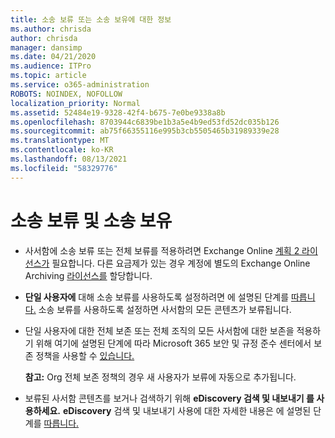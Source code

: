 ```yaml
---
title: 소송 보류 또는 소송 보유에 대한 정보
ms.author: chrisda
author: chrisda
manager: dansimp
ms.date: 04/21/2020
ms.audience: ITPro
ms.topic: article
ms.service: o365-administration
ROBOTS: NOINDEX, NOFOLLOW
localization_priority: Normal
ms.assetid: 52484e19-9328-42f4-b675-7e0be9338a8b
ms.openlocfilehash: 8703944c6839be1b3a5e4b9ed53fd52dc035b126
ms.sourcegitcommit: ab75f66355116e995b3cb5505465b31989339e28
ms.translationtype: MT
ms.contentlocale: ko-KR
ms.lasthandoff: 08/13/2021
ms.locfileid: "58329776"
---
```

# <a name="about-litigation-holds-and-in-place-holds"></a>소송 보류 및 소송 보유

- 사서함에 소송 보류 또는 전체 보류를 적용하려면 Exchange Online [계획 2 라이선스가](https://docs.microsoft.com/office365/servicedescriptions/office-365-platform-service-description/office-365-plan-options) 필요합니다. 다른 요금제가 있는 경우 계정에 별도의 Exchange Online Archiving [라이선스를](https://docs.microsoft.com/office365/servicedescriptions/exchange-online-archiving-service-description/exchange-online-archiving-service-description) 할당합니다. 
    
- **단일 사용자에** 대해 소송 보류를 사용하도록 설정하려면 에 설명된 단계를 [따릅니다.](https://docs.microsoft.com/microsoft-365/compliance/create-a-litigation-hold?view=o365-worldwide#place-a-mailbox-on-litigation-hold) 소송 보류를 사용하도록 설정하면 사서함의 모든 콘텐츠가 보류됩니다.
    
- 단일 사용자에 대한 전체 보존 또는 전체 조직의 모든 사서함에 대한 보존을 적용하기 위해 여기에 설명된 단계에 따라 Microsoft 365 보안 및 규정 준수 센터에서 보존 정책을 사용할 수 [있습니다.](https://docs.microsoft.com/microsoft-365/compliance/retention-policies) 
    
    **참고:** Org 전체 보존 정책의 경우 새 사용자가 보류에 자동으로 추가됩니다. 
  
- 보류된 사서함 콘텐츠를 보거나 검색하기 위해 **eDiscovery 검색 및 내보내기 를 사용하세요.** **eDiscovery** 검색 및 내보내기 사용에 대한 자세한 내용은 에 설명된 단계를 [따릅니다.](https://docs.microsoft.com/microsoft-365/compliance/export-search-results)
    

